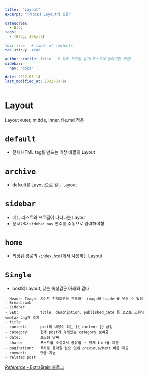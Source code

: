 ```yaml
---
title:  "Layout"
excerpt: "(작성중) Layout의 종류"

categories:
  - Blog
tags:
  - [Blog, Jekyll]

toc: true   # table of contents
toc_sticky: true

author_profile: false   # 좌측 프로필 접기(포스트에 들어가면 꺼짐)
sidebar:
  nav: "docs"

date: 2022-03-14
last_modified_at: 2022-03-14
---
```

# Layout

Layout outer, middle, inner, file.md 적용

# `default`
- 전체 HTML tag를 만드는 가장 바깥의 Layout

# `archive`
- dafault를 Layout으로 갖는 Layout

# `sidebar`
- 메뉴 리스트와 프로필이 나타나는 Layout
- 문서마다 `sidebar.nav` 변수를 수동으로 입력해야함

# `home`
- 최상위 경로의 `/index.html`에서 사용하는 Layout
  
# `Single`
- post의 Layout, 갖는 속성값은 아래와 같다
```
- Header Image: 사이트 전체화면을 관통하는 image와 header를 넣을 수 있음
- Breadcrumb  
- sidebar
- SEO:          title, description, published_date 등 포스트 고유의 <meta> tag가 추가
- title
- content:      post의 내용이 되는 {{ content }} 삽입
- category:     현재 post가 속해있는 category 보여줌
- date:         포스팅 날짜
- share:        포스트를 소셜에서 공유할 수 있게 Link를 제공
- pagination:   목차로 돌아갈 필요 없이 previous/next 버튼 제공
- comment:      댓글 기능
- related post
```

[<cite>Reference</cite> - ExtraBrain 블로그](https://seungwubaek.github.io/blog/mmistake_layout/)
